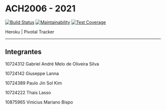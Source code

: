 # ACH2006 - 2021

[![Build Status](https://app.travis-ci.com/ThaisLasso/gameclass.svg?branch=main)](https://app.travis-ci.com/ThaisLasso/gameclass) [![Maintainability](https://api.codeclimate.com/v1/badges/d1ceeea6202e87582686/maintainability)](https://codeclimate.com/github/ThaisLasso/esi-2021/maintainability) [![Test Coverage](https://api.codeclimate.com/v1/badges/d1ceeea6202e87582686/test_coverage)](https://codeclimate.com/github/ThaisLasso/esi-2021/test_coverage) 

Heroku      |     Pivotal Tracker

---

## Integrantes

10724312 Gabriel André Melo de Oliveira Silva

10724142 Giuseppe Lanna

10724389 Paulo Jin Sol Kim

10724222 Thais Lasso

10875965 Vinicius Mariano Bispo

